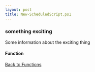```yaml
---
layout: post
title: New-ScheduledScript.ps1
---
```


### something exciting

Some information about the exciting thing

#### Function

<script src="https://gist-it.appspot.com/github.com/BanterBoy/scripts-blog/blob/master/PowerShell/functions/New-ScheduledScript.ps1"></script>

<a href="/menu/_pages/functions.html">Back to Functions</a>
